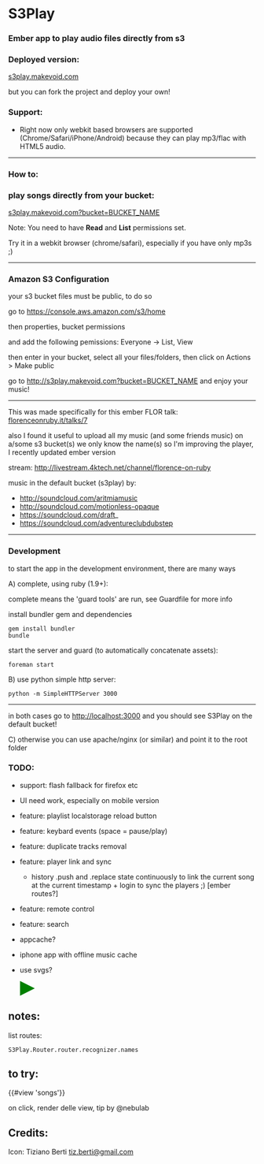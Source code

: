 # S3Play
### Ember app to play audio files directly from s3

### Deployed version:

[s3play.makevoid.com](http://s3play.makevoid.com)

but you can fork the project and deploy your own!

### Support:

- Right now only webkit based browsers are supported (Chrome/Safari/iPhone/Android) because they can play mp3/flac with HTML5 audio.

---

### How to:

### play songs directly from your bucket:
[s3play.makevoid.com?bucket=BUCKET_NAME](http://s3play.makevoid.com?bucket=BUCKET_NAME)

Note: You need to have **Read** and **List** permissions set.


Try it in a webkit browser (chrome/safari), especially if you have only mp3s ;)

---

### Amazon S3 Configuration

your s3 bucket files must be public, to do so

go to https://console.aws.amazon.com/s3/home

then properties, bucket permissions

and add the following pemissions: Everyone -> List, View

then enter in your bucket, select all your files/folders, then click on Actions > Make public

go to <http://s3play.makevoid.com?bucket=BUCKET_NAME> and enjoy your music!

---

This was made specifically for this ember FLOR talk: [florenceonruby.it/talks/7](http://florenceonruby.it/talks/7)

also I found it useful to upload all my music (and some friends music) on a/some s3 bucket(s) we only know the name(s) so I'm improving the player, I recently updated ember version

stream: http://livestream.4ktech.net/channel/florence-on-ruby

music in the default bucket (s3play) by:
- http://soundcloud.com/aritmiamusic
- http://soundcloud.com/motionless-opaque
- https://soundcloud.com/draft_
- https://soundcloud.com/adventureclubdubstep

---


### Development

to start the app in the development environment, there are many ways

A) complete, using ruby (1.9+):

complete means the 'guard tools' are run, see Guardfile for more info 

install bundler gem and dependencies

    gem install bundler
    bundle

start the server and guard (to automatically concatenate assets):

    foreman start

B) use python simple http server:

    python -m SimpleHTTPServer 3000

---

in both cases go to <http://localhost:3000> and you should see S3Play on the default bucket!

C) otherwise you can use apache/nginx (or similar) and point it to the root folder 
    
    

### TODO:

- support: flash fallback for firefox etc

- UI need work, especially on mobile version

- feature: playlist localstorage reload button

- feature: keybard events (space = pause/play)

- feature: duplicate tracks removal

- feature: player link and sync
  - history .push and .replace state continuously to link the current song at the current timestamp + login to sync the players ;) [ember routes?]

- feature: remote control

- feature: search

- appcache?

- iphone app with offline music cache

- use svgs?

    <svg width="30px" height="30px" viewBox="0 0 100 100">
       <polygon
      points="0,0 100,50 0,100"
      style="fill: green;"/>
    </svg>
    
## notes:

list routes:

    S3Play.Router.router.recognizer.names

## to try:

{{#view 'songs'}}

on click, render delle view, tip by @nebulab


## Credits:

Icon: Tiziano Berti <tiz.berti@gmail.com>
